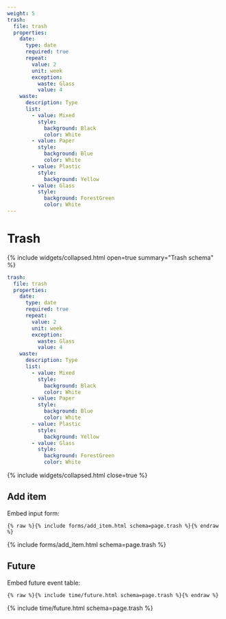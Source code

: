 ```yaml
---
weight: 5
trash:
  file: trash
  properties:
    date:
      type: date
      required: true
      repeat:
        value: 2
        unit: week
        exception:
          waste: Glass
          value: 4
    waste:
      description: Type
      list:
        - value: Mixed
          style:
            background: Black
            color: White
        - value: Paper
          style:
            background: Blue
            color: White
        - value: Plastic
          style:
            background: Yellow
        - value: Glass
          style:
            background: ForestGreen
            color: White
---
```


# Trash

{% include widgets/collapsed.html open=true summary="Trash schema" %}

```yml
trash:
  file: trash
  properties:
    date:
      type: date
      required: true
      repeat:
        value: 2
        unit: week
        exception:
          waste: Glass
          value: 4
    waste:
      description: Type
      list:
        - value: Mixed
          style:
            background: Black
            color: White
        - value: Paper
          style:
            background: Blue
            color: White
        - value: Plastic
          style:
            background: Yellow
        - value: Glass
          style:
            background: ForestGreen
            color: White
```

{% include widgets/collapsed.html close=true %}

## Add item

Embed input form:

```liquid
{% raw %}{% include forms/add_item.html schema=page.trash %}{% endraw %}
```

{% include forms/add_item.html schema=page.trash %}

## Future

Embed future event table:

```liquid
{% raw %}{% include time/future.html schema=page.trash %}{% endraw %}
```

{% include time/future.html schema=page.trash %}
